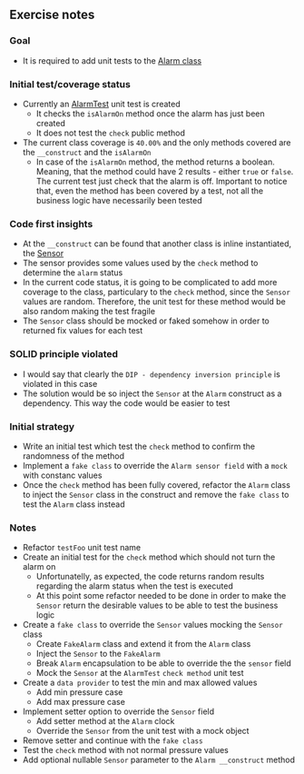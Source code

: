 ## Exercise notes
### Goal
- It is required to add unit tests to the [Alarm class](./src/TirePressureMonitoring/Alarm.php)

### Initial test/coverage status
- Currently an [AlarmTest](./tests/TirePressureMonitoring/AlarmTest.php) unit test is created
    - It checks the `isAlarmOn` method once the alarm has just been created
    - It does not test the `check` public method
- The current class coverage is `40.00%` and the only methods covered are the `__construct` and the `isAlarmOn`
    - In case of the `isAlarmOn` method, the method returns a boolean. Meaning, that the method could have 2 results - either `true` or `false`. The current test just check that the alarm is off. Important to notice that, even the method has been covered by a test, not all the business logic have necessarily been tested

### Code first insights
- At the `__construct` can be found that another class is inline instantiated, the [Sensor](./src/TirePressureMonitoring/Sensor.php)
- The sensor provides some values used by the `check` method to determine the `alarm` status
- In the current code status, it is going to be complicated to add more coverage to the class, particulary to the `check` method, since the `Sensor` values are random. Therefore, the unit test for these method would be also random making the test fragile
- The `Sensor` class should be mocked or faked somehow in order to returned fix values for each test

### SOLID principle violated
- I would say that clearly the `DIP - dependency inversion principle` is violated in this case
- The solution would be so inject the `Sensor` at the `Alarm` construct as a dependency. This way the code would be easier to test

### Initial strategy
- Write an initial test which test the `check` method to confirm the randomness of the method
- Implement a `fake class` to override the `Alarm sensor field` with a `mock` with constanc values
- Once the `check` method has been fully covered, refactor the `Alarm` class to inject the `Sensor` class in the construct and remove the `fake class` to test the `Alarm` class instead

### Notes
- Refactor `testFoo` unit test name
- Create an initial test for the `check` method which should not turn the alarm on
    - Unfortunatelly, as expected, the code returns random results regarding the alarm status when the test is executed
    - At this point some refactor needed to be done in order to make the `Sensor` return the desirable values to be able to test the business logic
- Create a `fake class` to override the `Sensor` values mocking the `Sensor` class
    - Create `FakeAlarm` class and extend it from the `Alarm` class
    - Inject the `Sensor` to the `FakeAlarm`
    - Break `Alarm` encapsulation to be able to override the the `sensor` field
    - Mock the `Sensor` at the `AlarmTest` `check method` unit test
- Create a `data provider` to test the min and max allowed values
    - Add min pressure case
    - Add max pressure case
- Implement setter option to override the `Sensor` field
    - Add setter method at the `Alarm` clock
    - Override the `Sensor` from the unit test with a mock object
- Remove setter and continue with the `fake class`
- Test the `check` method with not normal pressure values
- Add optional nullable `Sensor` parameter to the `Alarm __construct` method